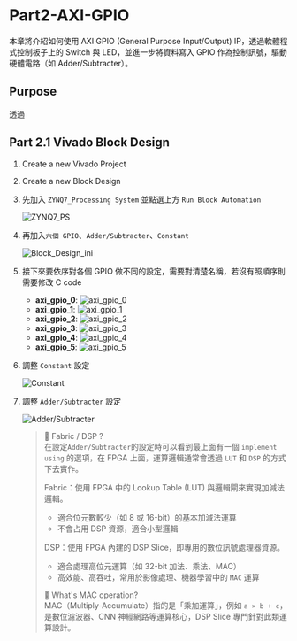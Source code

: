 # Part2-AXI-GPIO

本章將介紹如何使用 AXI GPIO (General Purpose Input/Output) IP，透過軟體程式控制板子上的 Switch 與 LED，並進一步將資料寫入 GPIO 作為控制訊號，驅動硬體電路（如 Adder/Subtracter）。

## Purpose  
透過

## Part 2.1 Vivado Block Design

1.  Create a new Vivado Project  

2.  Create a new Block Design

3.  先加入 `ZYNQ7_Processing System` 並點選上方 `Run Block Automation`  

    ![ZYNQ7_PS](./png/ZYNQ7_PS.png)

4.  再加入`六個 GPIO`、`Adder/Subtracter`、`Constant`  

    ![Block_Design_ini](./png/Block_Design_ini.png)

5.  接下來要依序對各個 GPIO 做不同的設定，需要對清楚名稱，若沒有照順序則需要修改 C code  
    -   **axi_gpio_0**:  ![axi_gpio_0](./png/GPIO_0.png)  
    -   **axi_gpio_1**:  ![axi_gpio_1](./png/GPIO_1.png)  
    -   **axi_gpio_2**:  ![axi_gpio_2](./png/GPIO_2.png)  
    -   **axi_gpio_3**:  ![axi_gpio_3](./png/GPIO_3.png)  
    -   **axi_gpio_4**:  ![axi_gpio_4](./png/GPIO_4.png)  
    -   **axi_gpio_5**:  ![axi_gpio_5](./png/GPIO_5.png)  

6.  調整 `Constant` 設定  

    ![Constant](./png/Constant.png)

7.  調整 `Adder/Subtracter` 設定

    ![Adder/Subtracter](./png/Adder_Subtracter.png)

    >📌 Fabric / DSP ?  
    >在設定`Adder/Subtracter`的設定時可以看到最上面有一個 `implement using` 的選項，在 FPGA 上面，運算邏輯通常會透過 `LUT` 和 `DSP` 的方式下去實作。  
    >
    >Fabric：使用 FPGA 中的 Lookup Table (LUT) 與邏輯閘來實現加減法邏輯。  
    >-   適合位元數較少（如 8 或 16-bit）的基本加減法運算  
    >-   不會占用 DSP 資源，適合小型邏輯  
    >
    >DSP：使用 FPGA 內建的 DSP Slice，即專用的數位訊號處理器資源。  
    >-  適合處理高位元運算（如 32-bit 加法、乘法、MAC）  
    >-  高效能、高吞吐，常用於影像處理、機器學習中的 `MAC` 運算  
    >
    >📌 What's MAC operation?  
    >MAC（Multiply-Accumulate）指的是「乘加運算」，例如 `a × b + c`，是數位濾波器、CNN 神經網路等運算核心，DSP Slice 專門針對此類運算設計。